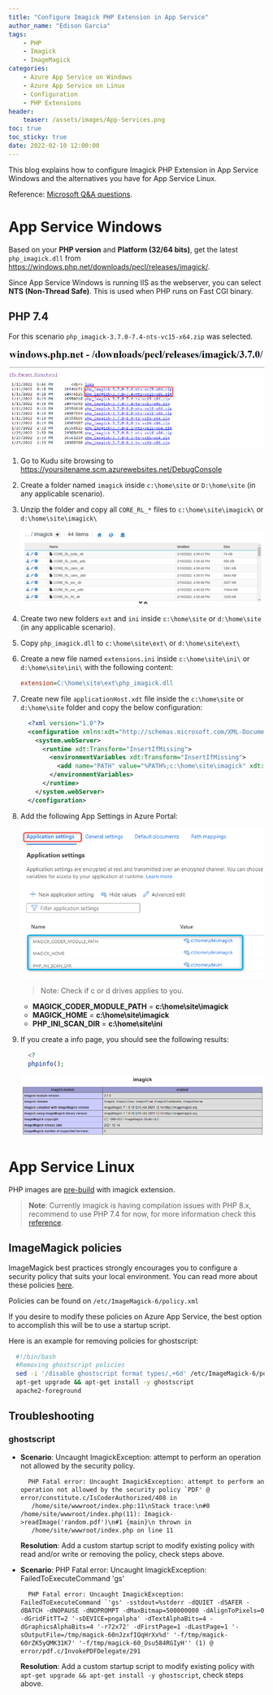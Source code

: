 ```yaml
---
title: "Configure Imagick PHP Extension in App Service"
author_name: "Edison Garcia"
tags:
    - PHP
    - Imagick
    - ImageMagick
categories:
    - Azure App Service on Windows
    - Azure App Service on Linux
    - Configuration
    - PHP Extensions 
header:
    teaser: /assets/images/App-Services.png
toc: true
toc_sticky: true
date: 2022-02-10 12:00:00
---
```


This blog explains how to configure Imagick PHP Extension in App Service Windows and the alternatives you have for App Service Linux. 


Reference: [Microsoft Q&A questions](https://docs.microsoft.com/en-us/answers/questions/494672/how-can-i-install-the-php-module-imagick-on-my-web.html).

# App Service Windows

Based on your **PHP version** and **Platform (32/64 bits)**, get the latest `php_imagick.dll` from https://windows.php.net/downloads/pecl/releases/imagick/.

Since App Service Windows is running IIS as the webserver, you can select **NTS (Non-Thread Safe)**. This is used when PHP runs on Fast CGI binary.



## PHP 7.4

For this scenario `php_imagick-3.7.0-7.4-nts-vc15-x64.zip` was selected. 

 ![PHP extension](/media/2022/01/php-imagick-01.png)

1. Go to Kudu site browsing to https://yoursitename.scm.azurewebsites.net/DebugConsole 
2. Create a folder named `imagick` inside `c:\home\site` or `D:\home\site` (in any applicable scenario).
3. Unzip the folder and copy all `CORE_RL_*` files to `c:\home\site\imagick\` or `d:\home\site\imagick\`

   ![PHP extension](/media/2022/01/php-imagick-02.png)

4. Create two new folders `ext` and `ini` inside `c:\home\site` or `d:\home\site` (in any applicable scenario).

5. Copy `php_imagick.dll` to `c:\home\site\ext\` or `d:\home\site\ext\`

6. Create a new file named `extensions.ini` inside  `c:\home\site\ini\` or `d:\home\site\ini\` with the following content:

    ```ini
    extension=C:\home\site\ext\php_imagick.dll
    ```
7. Create new file `applicationHost.xdt` file inside the `c:\home\site` or `d:\home\site` folder and copy the below configuration:

    ```xml
      <?xml version="1.0"?>
      <configuration xmlns:xdt="http://schemas.microsoft.com/XML-Document-Transform">
        <system.webServer>
          <runtime xdt:Transform="InsertIfMissing">
            <environmentVariables xdt:Transform="InsertIfMissing">
              <add name="PATH" value="%PATH%;c:\home\site\imagick" xdt:Locator="Match(name)" xdt:Transform="InsertIfMissing" />
            </environmentVariables>
          </runtime>
        </system.webServer>
      </configuration>
    ```
8. Add the following App Settings in Azure Portal:

   ![PHP extension](/media/2022/01/php-imagick-03.png)

   > Note: Check if c or d drives applies to you.

    - **MAGICK_CODER_MODULE_PATH** = **c:\home\site\imagick**
    - **MAGICK_HOME** =  **c:\home\site\imagick**
    - **PHP_INI_SCAN_DIR** = **c:\home\site\ini**

9. If you create a info page, you should see the following results:
    ```php
      <?
      phpinfo();
    ```
    ![PHP extension](/media/2022/01/php-imagick-04.png)



# App Service Linux

PHP images are [pre-build](https://github.com/microsoft/Oryx/blob/main/doc/runtimes/php.md#system-packages) with imagick extension.

>**Note**: Currently imagick is having compilation issues with PHP 8.x, recommend to use PHP 7.4 for now, for more information check this [reference](https://github.com/Imagick/imagick/issues/331).
 
## ImageMagick policies
ImageMagick best practices strongly encourages you to configure a security policy that suits your local environment. You can read more about these policies [here](https://imagemagick.org/script/security-policy.php).

Policies can be found on `/etc/ImageMagick-6/policy.xml`

If you desire to modify these policies on Azure App Service, the best option to accomplish this will be to use a startup script.

Here is an example for removing policies for ghostscript:

```bash
  #!/bin/bash
  #Removing ghostscript policies
  sed -i '/disable ghostscript format types/,+6d' /etc/ImageMagick-6/policy.xml 
  apt-get upgrade && apt-get install -y ghostscript
  apache2-foreground 
```

## Troubleshooting

### ghostscript

- **Scenario**: Uncaught ImagickException: attempt to perform an operation not allowed by the security policy. 

  ```log
    PHP Fatal error: Uncaught ImagickException: attempt to perform an operation not allowed by the security policy `PDF' @ error/constitute.c/IsCoderAuthorized/408 in
     /home/site/wwwroot/index.php:11\nStack trace:\n#0 /home/site/wwwroot/index.php(11): Imagick->readImage('random.pdf')\n#1 {main}\n thrown in
     /home/site/wwwroot/index.php on line 11
  ```

  **Resolution**: Add a custom startup script to modify existing policy with read and/or write or removing the policy, check steps above.

- **Scenario**: PHP Fatal error: Uncaught ImagickException: FailedToExecuteCommand 'gs' 

  ```log
    PHP Fatal error: Uncaught ImagickException: FailedToExecuteCommand `'gs' -sstdout=%stderr -dQUIET -dSAFER -dBATCH -dNOPAUSE -dNOPROMPT -dMaxBitmap=500000000 -dAlignToPixels=0 -dGridFitTT=2 '-sDEVICE=pngalpha' -dTextAlphaBits=4 -dGraphicsAlphaBits=4 '-r72x72' -dFirstPage=1 -dLastPage=1 '-sOutputFile=/tmp/magick-60nJzxfIQqHrXx%d' '-f/tmp/magick-60rZK5yQMK31K7' '-f/tmp/magick-60_Dsu584RGIyH'' (1) @ error/pdf.c/InvokePDFDelegate/291 
  ```

  **Resolution**: Add a custom startup script to modify existing policy with `apt-get upgrade && apt-get install -y ghostscript`, check steps above.